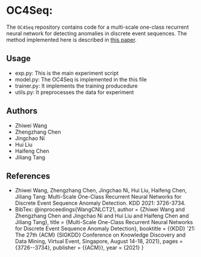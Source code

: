 # OC4Seq: 

The `OC4Seq` repository contains code for a multi-scale one-class recurrent neural network for detecting anomalies in discrete event sequences. The method implemented here is described in [this paper](https://dl.acm.org/doi/10.1145/3447548.3467125).

## Usage
- exp.py: This is the main experiment script
- model.py: The OC4Seq is implemented in the this file
- trainer.py: It implements the training producedure
- utils.py: It preprocesses the data for experiment

## Authors

- Zhiwei Wang
- Zhengzhang Chen
- Jingchao Ni
- Hui Liu
- Haifeng Chen
- Jiliang Tang

## References

- Zhiwei Wang, Zhengzhang Chen, Jingchao Ni, Hui Liu, Haifeng Chen, Jiliang Tang: Multi-Scale One-Class Recurrent Neural Networks for Discrete Event Sequence Anomaly Detection. KDD 2021: 3726-3734.
- BibTex:
  @inproceedings{WangCNLCT21,
  author    = {Zhiwei Wang and
               Zhengzhang Chen and
               Jingchao Ni and
               Hui Liu and
               Haifeng Chen and
               Jiliang Tang},
  title     = {Multi-Scale One-Class Recurrent Neural Networks for Discrete Event
               Sequence Anomaly Detection},
  booktitle = {{KDD} '21: The 27th {ACM} {SIGKDD} Conference on Knowledge Discovery
               and Data Mining, Virtual Event, Singapore, August 14-18, 2021},
  pages     = {3726--3734},
  publisher = {{ACM}},
  year      = {2021}
}



